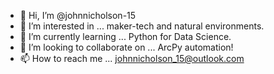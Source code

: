 - 👋 Hi, I’m @johnnicholson-15
- 👀 I’m interested in ... maker-tech and natural environments.
- 🌱 I’m currently learning ... Python for Data Science.
- 💞️ I’m looking to collaborate on ... ArcPy automation!
- 📫 How to reach me ... johnnicholson_15@outlook.com 

<!---
johnnicholson-15/johnnicholson-15 is a ✨ special ✨ repository because its `README.md` (this file) appears on your GitHub profile.
You can click the Preview link to take a look at your changes.
--->
